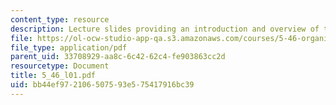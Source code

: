```yaml
---
content_type: resource
description: Lecture slides providing an introduction and overview of the course.
file: https://ol-ocw-studio-app-qa.s3.amazonaws.com/courses/5-46-organic-structure-determination-spring-2007/bb44ef972106507593e575417916bc39_5_46_l01.pdf
file_type: application/pdf
parent_uid: 33708929-aa8c-6c42-62c4-fe903863cc2d
resourcetype: Document
title: 5_46_l01.pdf
uid: bb44ef97-2106-5075-93e5-75417916bc39
---
```

